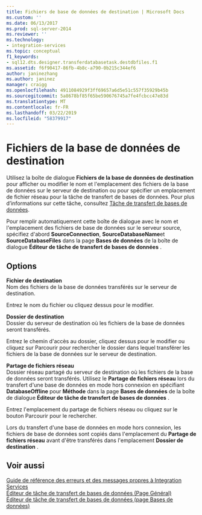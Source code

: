 ```yaml
---
title: Fichiers de base de données de destination | Microsoft Docs
ms.custom: ''
ms.date: 06/13/2017
ms.prod: sql-server-2014
ms.reviewer: ''
ms.technology:
- integration-services
ms.topic: conceptual
f1_keywords:
- sql12.dts.designer.transferdatabasetask.destdbfiles.f1
ms.assetid: f6f90417-86fb-4b8c-a790-0b215c344ef6
author: janinezhang
ms.author: janinez
manager: craigg
ms.openlocfilehash: 4911084929f3ff69657a6d5e51c557f35929b45b
ms.sourcegitcommit: 5a8678bf85f65be590676745a7fe4fcbcc47e83d
ms.translationtype: MT
ms.contentlocale: fr-FR
ms.lasthandoff: 03/22/2019
ms.locfileid: "58379917"
---
```

# <a name="destination-database-files"></a>Fichiers de la base de données de destination
  Utilisez la boîte de dialogue **Fichiers de la base de données de destination** pour afficher ou modifier le nom et l'emplacement des fichiers de la base de données sur le serveur de destination ou pour spécifier un emplacement de fichier réseau pour la tâche de transfert de bases de données. Pour plus d’informations sur cette tâche, consultez [Tâche de transfert de bases de données](control-flow/transfer-database-task.md).  
  
 Pour remplir automatiquement cette boîte de dialogue avec le nom et l'emplacement des fichiers de base de données sur le serveur source, spécifiez d'abord **SourceConnection**, **SourceDatabaseName**et **SourceDatabaseFiles** dans la page **Bases de données** de la boîte de dialogue **Éditeur de tâche de transfert de bases de données** .  
  
## <a name="options"></a>Options  
 **Fichier de destination**  
 Nom des fichiers de la base de données transférés sur le serveur de destination.  
  
 Entrez le nom du fichier ou cliquez dessus pour le modifier.  
  
 **Dossier de destination**  
 Dossier du serveur de destination où les fichiers de la base de données seront transférés.  
  
 Entrez le chemin d'accès au dossier, cliquez dessus pour le modifier ou cliquez sur Parcourir pour rechercher le dossier dans lequel transférer les fichiers de la base de données sur le serveur de destination.  
  
 **Partage de fichiers réseau**  
 Dossier réseau partagé du serveur de destination où les fichiers de la base de données seront transférés. Utilisez le **Partage de fichiers réseau** lors du transfert d'une base de données en mode hors connexion en spécifiant **DatabaseOffline** pour **Méthode** dans la page **Bases de données** de la boîte de dialogue **Éditeur de tâche de transfert de bases de données** .  
  
 Entrez l'emplacement du partage de fichiers réseau ou cliquez sur le bouton Parcourir pour le rechercher.  
  
 Lors du transfert d'une base de données en mode hors connexion, les fichiers de base de données sont copiés dans l'emplacement du **Partage de fichiers réseau** avant d'être transférés dans l'emplacement **Dossier de destination** .  
  
## <a name="see-also"></a>Voir aussi  
 [Guide de référence des erreurs et des messages propres à Integration Services](../../2014/integration-services/integration-services-error-and-message-reference.md)   
 [Éditeur de tâche de transfert de bases de données &#40;Page Général&#41;](general-page-of-integration-services-designers-options.md)   
 [Éditeur de tâche de transfert de bases de données &#40;page Bases de données&#41;](../../2014/integration-services/transfer-database-task-editor-databases-page.md)  
  
  
